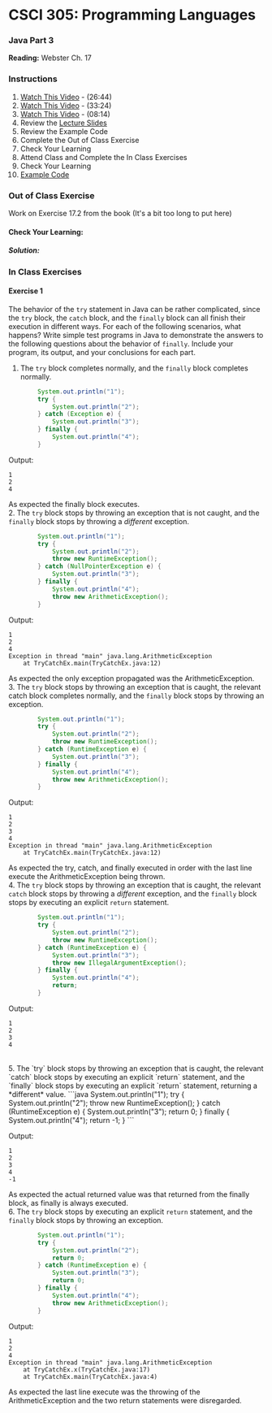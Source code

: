 # CSCI 305: Programming Languages

### Java Part 3

**Reading:** Webster Ch. 17

### Instructions
1. [Watch This Video](https://youtu.be/A-MeFOhVF_Q) - (26:44)
2. [Watch This Video](https://youtu.be/qiiCUO-XO5M) - (33:24)
3. [Watch This Video](https://youtu.be/ePk-sNF4VSs) - (08:14)
4. Review the [Lecture Slides](slides/Lecture30.pdf)
5. Review the Example Code
6. Complete the Out of Class Exercise
7. Check Your Learning
8. Attend Class and Complete the In Class Exercises
9. Check Your Learning
10. [Example Code](https://github.com/CSCI305/csci305-java-examples/tree/master/src/main/java/csci305/examples/java3)

### Out of Class Exercise
Work on Exercise 17.2 from the book (It's a bit too long to put here)

#### Check Your Learning:

##### Solution:

### In Class Exercises

#### Exercise 1
The behavior of the `try` statement in Java can be rather complicated, since the `try` block, the `catch` block, and the `finally` block can all finish their execution in different ways. For each of the following scenarios, what happens? Write simple test programs in Java to demonstrate the answers to the following questions about the behavior of `finally`. Include your program, its output, and your conclusions for each part.

1. The `try` block completes normally, and the `finally` block completes normally.
```java
        System.out.println("1");
        try {
            System.out.println("2");
        } catch (Exception e) {
            System.out.println("3");
        } finally {
            System.out.println("4");
        }
```
Output:
```
1
2
4
```

As expected the finally block executes.
<br/>
2. The `try` block stops by throwing an exception that is not caught, and the `finally` block stops by throwing a *different* exception.
```java
        System.out.println("1");
        try {
            System.out.println("2");
            throw new RuntimeException();
        } catch (NullPointerException e) {
            System.out.println("3");
        } finally {
            System.out.println("4");
            throw new ArithmeticException();
        }
```
Output:
```
1
2
4
Exception in thread "main" java.lang.ArithmeticException
	at TryCatchEx.main(TryCatchEx.java:12)
```

As expected the only exception propagated was the ArithmeticException.
<br/>
3. The `try` block stops by throwing an exception that is caught, the relevant catch block completes normally, and the `finally` block stops by throwing an exception.
```java
        System.out.println("1");
        try {
            System.out.println("2");
            throw new RuntimeException();
        } catch (RuntimeException e) {
            System.out.println("3");
        } finally {
            System.out.println("4");
            throw new ArithmeticException();
        }
```

Output:
```
1
2
3
4
Exception in thread "main" java.lang.ArithmeticException
	at TryCatchEx.main(TryCatchEx.java:12)
```

As expected the try, catch, and finally executed in order with the last line execute the ArithmeticException being thrown.
<br/>
4. The `try` block stops by throwing an exception that is caught, the relevant `catch` block stops by throwing a *different* exception, and the `finally` block stops by executing an explicit `return` statement.
```java
        System.out.println("1");
        try {
            System.out.println("2");
            throw new RuntimeException();
        } catch (RuntimeException e) {
            System.out.println("3");
            throw new IllegalArgumentException();
        } finally {
            System.out.println("4");
            return;
        }
```

Output:
```
1
2
3
4
```

<br/>
5. The `try` block stops by throwing an exception that is caught, the relevant `catch` block stops by executing an explicit `return` statement, and the `finally` block stops by executing an explicit `return` statement, returning a *different* value.
```java
        System.out.println("1");
        try {
            System.out.println("2");
            throw new RuntimeException();
        } catch (RuntimeException e) {
            System.out.println("3");
            return 0;
        } finally {
            System.out.println("4");
            return -1;
        }
```

Output:
```
1
2
3
4
-1
```

As expected the actual returned value was that returned from the finally block, as finally is always executed.
<br/>
6. The `try` block stops by executing an explicit `return` statement, and the `finally` block stops by throwing an exception.
```java
        System.out.println("1");
        try {
            System.out.println("2");
            return 0;
        } catch (RuntimeException e) {
            System.out.println("3");
            return 0;
        } finally {
            System.out.println("4");
            throw new ArithmeticException();
        }
```

Output:
```
1
2
4
Exception in thread "main" java.lang.ArithmeticException
	at TryCatchEx.x(TryCatchEx.java:17)
	at TryCatchEx.main(TryCatchEx.java:4)
```

As expected the last line execute was the throwing of the ArithmeticException and the two return statements were disregarded.
<br/>
